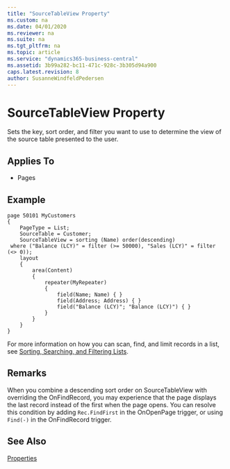 ```yaml
---
title: "SourceTableView Property"
ms.custom: na
ms.date: 04/01/2020
ms.reviewer: na
ms.suite: na
ms.tgt_pltfrm: na
ms.topic: article
ms.service: "dynamics365-business-central"
ms.assetid: 3b99a282-bc11-471c-928c-3b305d94a900
caps.latest.revision: 8
author: SusanneWindfeldPedersen
---
```


# SourceTableView Property
Sets the key, sort order, and filter you want to use to determine the view of the source table presented to the user.  
  
## Applies To  
  
-   Pages  

## Example

```
page 50101 MyCustomers
{
    PageType = List;
    SourceTable = Customer;
    SourceTableView = sorting (Name) order(descending)
 where ("Balance (LCY)" = filter (>= 50000), "Sales (LCY)" = filter (<> 0));
    layout
    {
        area(Content)
        {
            repeater(MyRepeater)
            {
                field(Name; Name) { }
                field(Address; Address) { }
                field("Balance (LCY)"; "Balance (LCY)") { }
            }
        }
    }
}
```

For more information on how you can scan, find, and limit records in a list, see [Sorting, Searching, and Filtering Lists](/dynamics365/business-central/ui-enter-criteria-filters).

## Remarks  
 
When you combine a descending sort order on SourceTableView with overriding the OnFindRecord, you may experience that the page displays the last record instead of the first when the page opens. You can resolve this condition by adding `Rec.FindFirst` in the OnOpenPage trigger, or using `Find(-)` in the OnFindRecord trigger.
  
## See Also  
 [Properties](devenv-properties.md)
